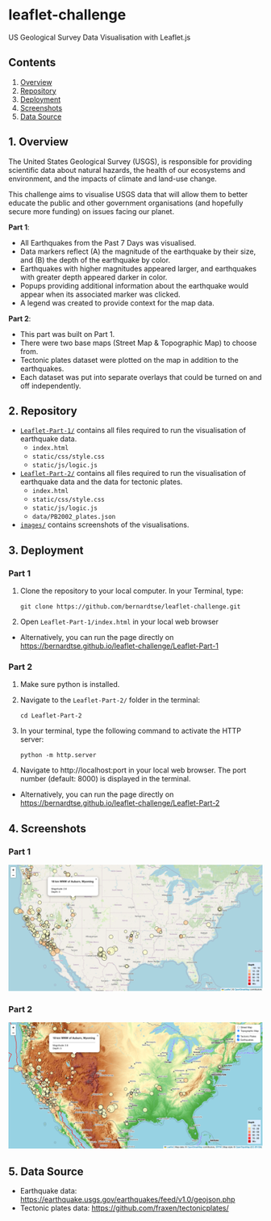 # leaflet-challenge
US Geological Survey Data Visualisation with Leaflet.js

## Contents
1. [Overview](#1-overview)
2. [Repository](#2-repository)
3. [Deployment](#3-deployment)
4. [Screenshots](#4-screenshots)
5. [Data Source](#5-data-source)

## 1. Overview
The United States Geological Survey (USGS), is responsible for providing scientific data about natural hazards, the health of our ecosystems and environment, and the impacts of climate and land-use change.

This challenge aims to visualise USGS data that will allow them to better educate the public and other government organisations (and hopefully secure more funding) on issues facing our planet.

**Part 1**:
- All Earthquakes from the Past 7 Days was visualised. 
- Data markers reflect (A) the magnitude of the earthquake by their size, and (B) the depth of the earthquake by color.
- Earthquakes with higher magnitudes appeared larger, and earthquakes with greater depth appeared darker in color.
- Popups providing additional information about the earthquake would appear when its associated marker was clicked.
- A legend was created to provide context for the map data.


**Part 2**:
- This part was built on  Part 1.
- There were two base maps (Street Map & Topographic Map) to choose from.
- Tectonic plates dataset were plotted on the map in addition to the earthquakes.
- Each dataset was put into separate overlays that could be turned on and off independently.


## 2. Repository
- [`Leaflet-Part-1/`](Leaflet-Part-1) contains all files required to run the visualisation of earthquake data.
   - `index.html`
   - `static/css/style.css`
   - `static/js/logic.js`
- [`Leaflet-Part-2/`](Leaflet-Part-2) contains all files required to run the visualisation of earthquake data and the data for tectonic plates.
   - `index.html`
   - `static/css/style.css`
   - `static/js/logic.js`
   - `data/PB2002_plates.json`
- [`images/`](images) contains screenshots of the visualisations. 

## 3. Deployment
### Part 1
1. Clone the repository to your local computer. In your Terminal, type:

   ```
   git clone https://github.com/bernardtse/leaflet-challenge.git
   ```
2. Open `Leaflet-Part-1/index.html` in your local web browser
- Alternatively, you can run the page directly on https://bernardtse.github.io/leaflet-challenge/Leaflet-Part-1

### Part 2
1. Make sure python is installed.
2. Navigate to the `Leaflet-Part-2/` folder in the terminal:
   ```
   cd Leaflet-Part-2
   ```
3. In your terminal, type the following command to activate the HTTP server:

   ```
   python -m http.server
   ```
4. Navigate to http://localhost:port in your local web browser. The port number (default: 8000) is displayed in the terminal. 
- Alternatively, you can run the page directly on https://bernardtse.github.io/leaflet-challenge/Leaflet-Part-2

## 4. Screenshots
### Part 1
![Part 1](images/part1.png)
### Part 2
![Part 2](images/part2.png)

## 5. Data Source
- Earthquake data: https://earthquake.usgs.gov/earthquakes/feed/v1.0/geojson.php
- Tectonic plates data: https://github.com/fraxen/tectonicplates/


